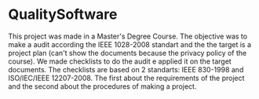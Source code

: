 # QualitySoftware

This project was made in a Master's Degree Course.
The objective was to make a audit according the IEEE 1028-2008 standart and the the target is a project plan (can't show the documents because the privacy policy of the course).
We made checklists to do the audit e applied it on the target documents. The checklists are based on 2 standarts: IEEE 830-1998 and ISO/IEC/IEEE 12207-2008. The first about the requirements of the project and the second about the procedures of making a project. 
